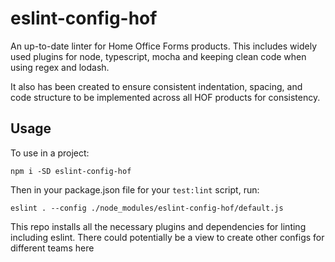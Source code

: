 # eslint-config-hof
An up-to-date linter for Home Office Forms products. This includes widely used plugins for node, typescript, mocha and keeping clean code when using regex and lodash.

It also has been created to ensure consistent indentation, spacing, and code structure to be implemented across all HOF products for consistency.

## Usage
To use in a project:
```
npm i -SD eslint-config-hof
```
Then in your package.json file for your `test:lint` script, run:
```
eslint . --config ./node_modules/eslint-config-hof/default.js
```

This repo installs all the necessary plugins and dependencies for linting including eslint.
There could potentially be a view to create other configs for different teams here
